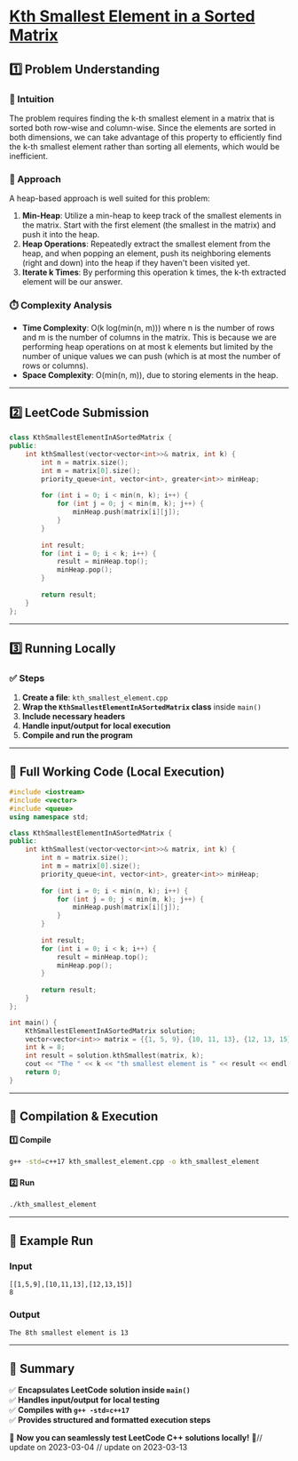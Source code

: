 # **[Kth Smallest Element in a Sorted Matrix](https://leetcode.com/problems/kth-smallest-element-in-a-sorted-matrix/description/)**  

## **1️⃣ Problem Understanding**  
### **📌 Intuition**  
The problem requires finding the k-th smallest element in a matrix that is sorted both row-wise and column-wise. Since the elements are sorted in both dimensions, we can take advantage of this property to efficiently find the k-th smallest element rather than sorting all elements, which would be inefficient.

### **🚀 Approach**  
A heap-based approach is well suited for this problem:
1. **Min-Heap**: Utilize a min-heap to keep track of the smallest elements in the matrix. Start with the first element (the smallest in the matrix) and push it into the heap.
2. **Heap Operations**: Repeatedly extract the smallest element from the heap, and when popping an element, push its neighboring elements (right and down) into the heap if they haven't been visited yet.
3. **Iterate k Times**: By performing this operation k times, the k-th extracted element will be our answer.

### **⏱️ Complexity Analysis**  
- **Time Complexity**: O(k log(min(n, m))) where n is the number of rows and m is the number of columns in the matrix. This is because we are performing heap operations on at most k elements but limited by the number of unique values we can push (which is at most the number of rows or columns).
- **Space Complexity**: O(min(n, m)), due to storing elements in the heap.  

---  

## **2️⃣ LeetCode Submission**  
```cpp
class KthSmallestElementInASortedMatrix {
public:
    int kthSmallest(vector<vector<int>>& matrix, int k) {
        int n = matrix.size();
        int m = matrix[0].size();
        priority_queue<int, vector<int>, greater<int>> minHeap;
        
        for (int i = 0; i < min(n, k); i++) {
            for (int j = 0; j < min(m, k); j++) {
                minHeap.push(matrix[i][j]);
            }
        }
        
        int result;
        for (int i = 0; i < k; i++) {
            result = minHeap.top();
            minHeap.pop();
        }
        
        return result;
    }
};
```  

---  

## **3️⃣ Running Locally**  
### **✅ Steps**  
1. **Create a file**: `kth_smallest_element.cpp`  
2. **Wrap the `KthSmallestElementInASortedMatrix` class** inside `main()`  
3. **Include necessary headers**  
4. **Handle input/output for local execution**  
5. **Compile and run the program**  

---  

## **📝 Full Working Code (Local Execution)**  
```cpp
#include <iostream>
#include <vector>
#include <queue>
using namespace std;

class KthSmallestElementInASortedMatrix {
public:
    int kthSmallest(vector<vector<int>>& matrix, int k) {
        int n = matrix.size();
        int m = matrix[0].size();
        priority_queue<int, vector<int>, greater<int>> minHeap;
        
        for (int i = 0; i < min(n, k); i++) {
            for (int j = 0; j < min(m, k); j++) {
                minHeap.push(matrix[i][j]);
            }
        }
        
        int result;
        for (int i = 0; i < k; i++) {
            result = minHeap.top();
            minHeap.pop();
        }
        
        return result;
    }
};

int main() {
    KthSmallestElementInASortedMatrix solution;
    vector<vector<int>> matrix = {{1, 5, 9}, {10, 11, 13}, {12, 13, 15}};
    int k = 8;
    int result = solution.kthSmallest(matrix, k);
    cout << "The " << k << "th smallest element is " << result << endl;
    return 0;
}
```  

---  

## **🔧 Compilation & Execution**  
#### **1️⃣ Compile**  
```bash
g++ -std=c++17 kth_smallest_element.cpp -o kth_smallest_element
```  

#### **2️⃣ Run**  
```bash
./kth_smallest_element
```  

---  

## **🎯 Example Run**  
### **Input**  
```
[[1,5,9],[10,11,13],[12,13,15]]
8
```  
### **Output**  
```
The 8th smallest element is 13
```  

---  

## **📌 Summary**  
✅ **Encapsulates LeetCode solution inside `main()`**  
✅ **Handles input/output for local testing**  
✅ **Compiles with `g++ -std=c++17`**  
✅ **Provides structured and formatted execution steps**  

🚀 **Now you can seamlessly test LeetCode C++ solutions locally!** 🚀// update on 2023-03-04
// update on 2023-03-13
